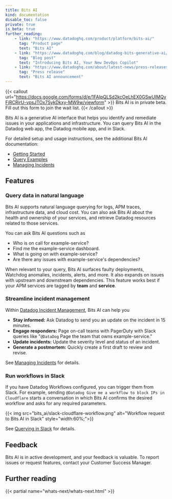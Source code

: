 ```yaml
---
title: Bits AI
kind: documentation
disable_toc: false
private: true
is_beta: true
further_reading:
    - link: "https://www.datadoghq.com/product/platform/bits-ai/"
      tag: "Product page"
      text: "Bits AI"
    - link: "https://www.datadoghq.com/blog/datadog-bits-generative-ai/"
      tag: "Blog post"
      text: "Introducing Bits AI, Your New DevOps Copilot"
    - link: "https://www.datadoghq.com/about/latest-news/press-releases/datadog-announces-bits-an-ai-assistant-to-help-engineers-quickly-resolve-application-issues/"
      tag: "Press release"
      text: "Bits AI announcement"
---
```


{{< callout url="https://docs.google.com/forms/d/e/1FAIpQLSd2kcOeLhEX0GSwUIMQyFjRCRirU-vpsJTOx7SykDkxy-MW9w/viewform" >}}
Bits AI is in private beta. Fill out this form to join the wait list.
{{< /callout >}} 

Bits AI is a generative AI interface that helps you identify and remediate issues in your applications and infrastructure. You can query Bits AI in the Datadog web app, the Datadog mobile app, and in Slack.

For detailed setup and usage instructions, see the additional Bits AI documentation:
- [Getting Started][1]
- [Query Examples][4]
- [Managing Incidents][3]

## Features

### Query data in natural language

Bits AI supports natural language querying for logs, APM traces, infrastructure data, and cloud cost. You can also ask Bits AI about the health and ownership of your services, and retrieve Datadog resources related to those services.

You can ask Bits AI questions such as
- Who is on call for example-service?
- Find me the example-service dashboard.
- What is going on with example-service?
- Are there any issues with example-service's dependencies?

When relevant to your query, Bits AI surfaces faulty deployments, Watchdog anomalies, incidents, alerts, and more. It also expands on issues with upstream and downstream dependencies. This feature works best if your APM services are tagged by **team** and **service**.

### Streamline incident management

Within [Datadog Incident Management][2], Bits AI can help you 

- **Stay informed:** Ask Datadog to send you an update on the incident in 15 minutes.
- **Engage responders:** Page on-call teams with PagerDuty with Slack queries like "`@DataDog` Page the team that owns example-service."
- **Update incidents:** Update the severity level and status of an incident.
- **Generate a postmortem:** Quickly create a first draft to review and revise.

See [Managing Incidents][3] for details.

### Run workflows in Slack

If you have Datadog Workflows configured, you can trigger them from Slack. For example, sending `@Datadog Give me a workflow to block IPs in Cloudflare` starts a conversation in which Bits AI confirms the desired workflow and asks for any required parameters.

{{< img src="bits_ai/slack-cloudflare-workflow.png" alt="Workflow request to Bits AI in Slack" style="width:60%;">}}

See [Querying in Slack][5] for details.

## Feedback

Bits AI is in active development, and your feedback is valuable. To report issues or request features, contact your Customer Success Manager.

[1]: /bits_ai/getting_started/
[2]: /service_management/incident_management
[3]: /bits_ai/managing_incidents/
[4]: /bits_ai/query_examples
[5]: /bits_ai/getting_started/#querying-in-slack

## Further reading

{{< partial name="whats-next/whats-next.html" >}}